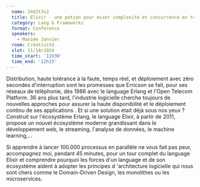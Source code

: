 ```yaml
---
  name: 24d2t3s2
  title: Elixir - une potion pour mixer complexité et concurrence en temps réel
  category: Lang & Frameworks
  format: Conférence
  speakers: 
    - Maxime Janvier
  room: Créativité
  slot: 11/10/2024
  time_start: '11h30'
  time_end: '12h15'
---
```

Distribution, haute tolérance à la faute, temps réel, et déploiement avec zéro secondes d'interruption sont les promesses que Erricson se fait, pour ses réseaux de téléphonie, dès 1986 avec le language Erlang et l'Open Telecom Platform. 36 ans plus tard, l'industrie logicielle cherche toujours de nouvelles approches pour assurer la haute disponibilité et le déploiement continu de ses applications . Et si une solution était déjà sous nos yeux ? Construit sur l'écosystème Erlang, le language Elixir, à partir de 2011, propose un nouvel écosystème moderne grandissant dans le développement web, le streaming, l'analyse de données, le machine learning,...

Si apprendre à lancer 100.000 processus en parallèle ne vous fait pas peur, accompagnez moi, pendant 45 minutes, pour un tour complet du language Elixir et comprendre pourquoi les forces d'un language et de son écosystème aident à adopter les principes d 'architecture logicielle qui nous sont chers comme le Domain-Driven Design, les monolithes ou les microservices.
